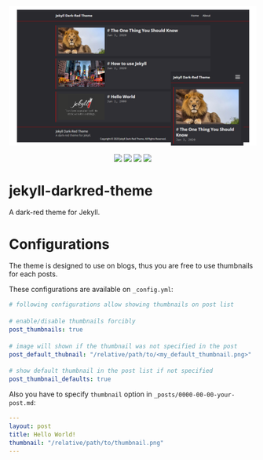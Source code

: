 ![IMAGE](image.png)

<p align="center">
  <img src="https://img.shields.io/travis/kkent030315/jekyll-darkred-theme?style=for-the-badge">
  <img src="https://img.shields.io/gem/v/jekyll-darkred-theme?style=for-the-badge">
  <img src="https://img.shields.io/github/license/kkent030315/jekyll-darkred-theme?style=for-the-badge">
  <img src="https://img.shields.io/github/issues/kkent030315/jekyll-darkred-theme?style=for-the-badge">
</p>

# jekyll-darkred-theme
A dark-red theme for Jekyll.

# Configurations

The theme is designed to use on blogs, thus you are free to use thumbnails for each posts.

These configurations are available on `_config.yml`:

```yml
# following configurations allow showing thumbnails on post list

# enable/disable thumbnails forcibly
post_thumbnails: true

# image will shown if the thumbnail was not specified in the post
post_default_thubnail: "/relative/path/to/<my_default_thumbnail.png>"

# show default thumbnail in the post list if not specified
post_thumbnail_defaults: true
```

Also you have to specify `thumbnail` option in `_posts/0000-00-00-your-post.md`:

```yml
---
layout: post
title: Hello World!
thumbnail: "/relative/path/to/thumbnail.png"
---
```